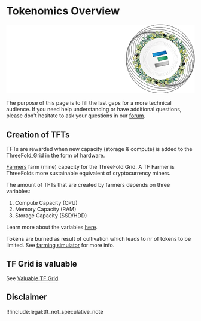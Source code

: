 # Tokenomics Overview

![](img/inclusive.png)

The purpose of this page is to fill the last gaps for a more technical audience. If you need help understanding or have additional questions, please don't hesitate to ask your questions in our [forum](https://forum.threefold.io).

## Creation of TFTs

TFTs are rewarded when new capacity (storage & compute) is added to the ThreeFold_Grid in the form of hardware. 

[Farmers](become_a_farmer) farm (mine) capacity for the ThreeFold Grid. A TF Farmer is ThreeFolds more sustainable equivalent of cryptocurrency miners.

The amount of TFTs that are created by farmers depends on three variables:
1. Compute Capacity (CPU)
2. Memory Capacity (RAM)
3. Storage Capacity (SSD/HDD)

Learn more about the variables [here](farming_logic3).

Tokens are burned as result of cultivation which leads to nr of tokens to be limited.
See [farming simulator](farming_simulator) for more info.

<!-- ## Limited Supply & Liquidity Drivers

See [Limited Supply & Liquidity Drivers](token_liquidity) -->

## TF Grid is valuable

See [Valuable TF Grid](grid_valuation)

## Disclaimer

!!!include:legal:tft_not_speculative_note
